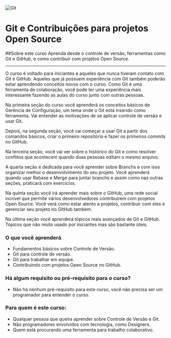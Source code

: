 ![Git](https://i2.wp.com/www.globalemancipation.ngo/wp-content/uploads/2017/09/github-logo.png?ssl=1git)


# Git e Contribuições para projetos Open Source

##Sobre este curso
 Aprenda desde o controle de versão, ferramentas como Git e GitHub, e como contribuir com projetos Open Source.

---
O curso é voltado para iniciantes e aqueles que nunca tiveram contato com Git e GitHub. Aqueles que já possuem experiência com Git também poderão estar aprendendo conceitos novos com o curso. Como Git é uma ferramenta de colaboração, você pode ter uma experiência mais interessante fazendo as aulas do curso junto com outras pessoas.

Na primeira seção do curso você aprenderá os conceitos básicos de Gerência de Configuração, um tema onde o Git está inserido como ferramenta. Vai entender as motivações de se aplicar controle de versão e usar Git.

Depois, na segunda seção, você vai começar a usar Git a partir dos comandos básicos, criar o primeiro repositório e fazer os primeiros commits no GitHub. 

Na terceira seção, você vai ver sobre o histórico do Git e como resolver conflitos que acontecem quando duas pessoas editam o mesmo arquivo.

A quarta seção é dedicada para você aprender sobre Branchs e com isso organizar melhor o desenvolvimento do seu projeto. Você aprenderá quando usar Rebase e Merge para juntar branchs e assim como nas outras seções, praticará com exercícios.

Na quinta seção você irá aprender mais sobre o GitHub, uma rede social incrível que permite vários desenvolvedores contribuírem com projetos Open Source. Você verá como estar atento a projetos, contribuir com eles e gerenciar seu projeto no GitHub também.

Na última seção você aprenderá tópicos mais avançados de Git e GitHub. Tópicos que não muito usado por iniciantes mas são bastante úteis.

### O que você aprenderá
- Fundamentos básicos sobre Controle de Versão.
- Git para controle de versão.
- Git para trabalhar em equipe.
- Contribuindo com projetos Open Source no GitHub.

### Há algum requisito ou pré-requisito para o curso?
- Não há nenhum pré-requisito para este curso, você não precisa ser um programador para entender o curso.

### Para quem é este curso:
- Qualquer pessoa que queira aprender sobre Controle de Versão e Git.
- Não programadores envolvidos com tecnologia, como Designers.
- Quem está procurando uma ferramenta para trabalho colaborativo.